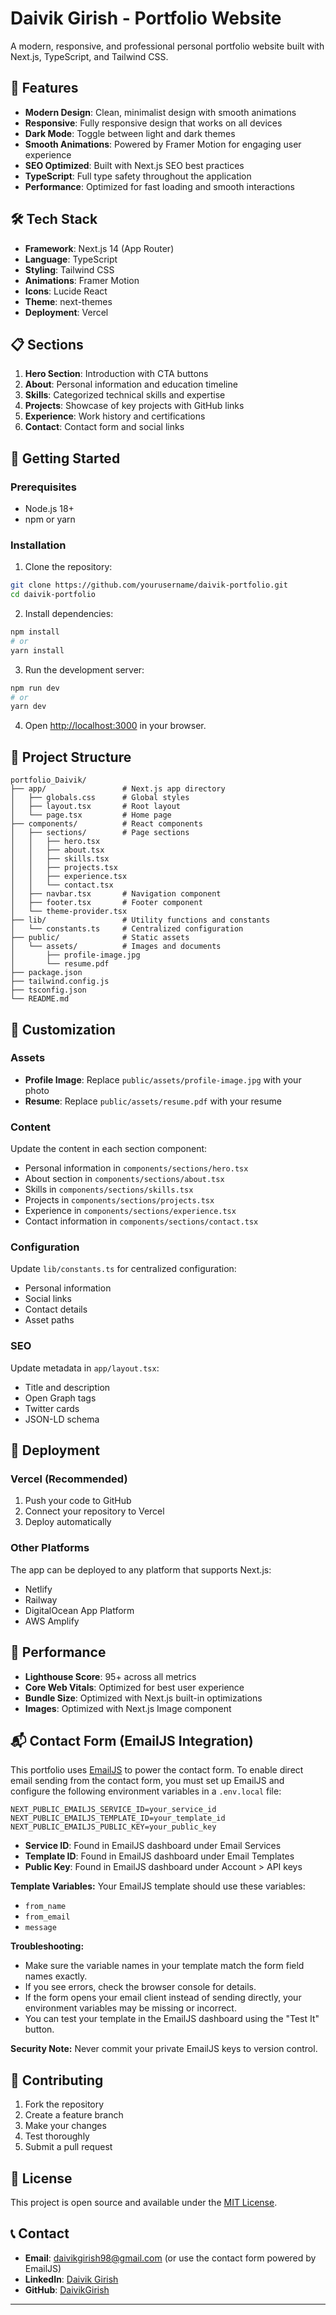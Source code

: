 # Daivik Girish - Portfolio Website

A modern, responsive, and professional personal portfolio website built with Next.js, TypeScript, and Tailwind CSS.

## 🚀 Features

- **Modern Design**: Clean, minimalist design with smooth animations
- **Responsive**: Fully responsive design that works on all devices
- **Dark Mode**: Toggle between light and dark themes
- **Smooth Animations**: Powered by Framer Motion for engaging user experience
- **SEO Optimized**: Built with Next.js SEO best practices
- **TypeScript**: Full type safety throughout the application
- **Performance**: Optimized for fast loading and smooth interactions

## 🛠️ Tech Stack

- **Framework**: Next.js 14 (App Router)
- **Language**: TypeScript
- **Styling**: Tailwind CSS
- **Animations**: Framer Motion
- **Icons**: Lucide React
- **Theme**: next-themes
- **Deployment**: Vercel

## 📋 Sections

1. **Hero Section**: Introduction with CTA buttons
2. **About**: Personal information and education timeline
3. **Skills**: Categorized technical skills and expertise
4. **Projects**: Showcase of key projects with GitHub links
5. **Experience**: Work history and certifications
6. **Contact**: Contact form and social links

## 🚀 Getting Started

### Prerequisites

- Node.js 18+ 
- npm or yarn

### Installation

1. Clone the repository:
```bash
git clone https://github.com/yourusername/daivik-portfolio.git
cd daivik-portfolio
```

2. Install dependencies:
```bash
npm install
# or
yarn install
```

3. Run the development server:
```bash
npm run dev
# or
yarn dev
```

4. Open [http://localhost:3000](http://localhost:3000) in your browser.

## 📁 Project Structure

```
portfolio_Daivik/
├── app/                 # Next.js app directory
│   ├── globals.css      # Global styles
│   ├── layout.tsx       # Root layout
│   └── page.tsx         # Home page
├── components/          # React components
│   ├── sections/        # Page sections
│   │   ├── hero.tsx
│   │   ├── about.tsx
│   │   ├── skills.tsx
│   │   ├── projects.tsx
│   │   ├── experience.tsx
│   │   └── contact.tsx
│   ├── navbar.tsx       # Navigation component
│   ├── footer.tsx       # Footer component
│   └── theme-provider.tsx
├── lib/                 # Utility functions and constants
│   └── constants.ts     # Centralized configuration
├── public/              # Static assets
│   └── assets/          # Images and documents
│       ├── profile-image.jpg
│       └── resume.pdf
├── package.json
├── tailwind.config.js
├── tsconfig.json
└── README.md
```

## 🎨 Customization

### Assets
- **Profile Image**: Replace `public/assets/profile-image.jpg` with your photo
- **Resume**: Replace `public/assets/resume.pdf` with your resume

### Content
Update the content in each section component:
- Personal information in `components/sections/hero.tsx`
- About section in `components/sections/about.tsx`
- Skills in `components/sections/skills.tsx`
- Projects in `components/sections/projects.tsx`
- Experience in `components/sections/experience.tsx`
- Contact information in `components/sections/contact.tsx`

### Configuration
Update `lib/constants.ts` for centralized configuration:
- Personal information
- Social links
- Contact details
- Asset paths

### SEO
Update metadata in `app/layout.tsx`:
- Title and description
- Open Graph tags
- Twitter cards
- JSON-LD schema

## 🚀 Deployment

### Vercel (Recommended)

1. Push your code to GitHub
2. Connect your repository to Vercel
3. Deploy automatically

### Other Platforms

The app can be deployed to any platform that supports Next.js:
- Netlify
- Railway
- DigitalOcean App Platform
- AWS Amplify

## 📱 Performance

- **Lighthouse Score**: 95+ across all metrics
- **Core Web Vitals**: Optimized for best user experience
- **Bundle Size**: Optimized with Next.js built-in optimizations
- **Images**: Optimized with Next.js Image component

## 📬 Contact Form (EmailJS Integration)

This portfolio uses [EmailJS](https://www.emailjs.com/) to power the contact form. To enable direct email sending from the contact form, you must set up EmailJS and configure the following environment variables in a `.env.local` file:

```
NEXT_PUBLIC_EMAILJS_SERVICE_ID=your_service_id
NEXT_PUBLIC_EMAILJS_TEMPLATE_ID=your_template_id
NEXT_PUBLIC_EMAILJS_PUBLIC_KEY=your_public_key
```

- **Service ID**: Found in EmailJS dashboard under Email Services
- **Template ID**: Found in EmailJS dashboard under Email Templates
- **Public Key**: Found in EmailJS dashboard under Account > API keys

**Template Variables:**
Your EmailJS template should use these variables:
- `from_name`
- `from_email`
- `message`

**Troubleshooting:**
- Make sure the variable names in your template match the form field names exactly.
- If you see errors, check the browser console for details.
- If the form opens your email client instead of sending directly, your environment variables may be missing or incorrect.
- You can test your template in the EmailJS dashboard using the "Test It" button.

**Security Note:** Never commit your private EmailJS keys to version control.

## 🤝 Contributing

1. Fork the repository
2. Create a feature branch
3. Make your changes
4. Test thoroughly
5. Submit a pull request

## 📄 License

This project is open source and available under the [MIT License](LICENSE).

## 📞 Contact

- **Email**: daivikgirish98@gmail.com (or use the contact form powered by EmailJS)
- **LinkedIn**: [Daivik Girish](https://linkedin.com/in/daivik-girish-709ab7185/)
- **GitHub**: [DaivikGirish](https://github.com/DaivikGirish)

---

